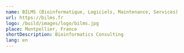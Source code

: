 ```yaml
---
name: BILMS (Bioinformatique, Logiciels, Maintenance, Services)
url: https://bilms.fr
logo: /build/images/logo/bilms.jpg
place: Montpellier, France
shortDescription: Bioinformatics Consulting
lang: en
--- 
```

